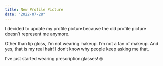 ```yaml
---
title: New Profile Picture
date: "2022-07-28"
---
```


I decided to update my profile picture because the old profile picture doesn’t represent me anymore. 

Other than lip gloss, I’m not wearing makeup. I’m not a fan of makeup. And yes, that is my real hair! I don’t know why people keep asking me that. 

I’ve just started wearing prescription glasses! 🤓
